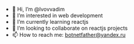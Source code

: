 - 👋 Hi, I’m @lvovvadim
- 👀 I’m interested in web development
- 🌱 I’m currently learning reactjs
- 💞️ I’m looking to collaborate on reactjs projects
- 📫 How to reach me: botnetfather@yandex.ru

<!---
lvovvadim/lvovvadim is a ✨ special ✨ repository because its `README.md` (this file) appears on your GitHub profile.
You can click the Preview link to take a look at your changes.
--->
